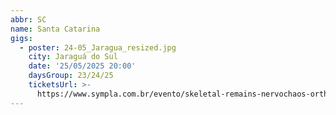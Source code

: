 ```yaml
---
abbr: SC
name: Santa Catarina
gigs:
  - poster: 24-05_Jaragua_resized.jpg
    city: Jaraguá do Sul
    date: '25/05/2025 20:00'
    daysGroup: 23/24/25
    ticketsUrl: >-
      https://www.sympla.com.br/evento/skeletal-remains-nervochaos-orthostat-frade-negro/2905649
---
```



